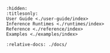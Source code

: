 ```{toctree}
:hidden:
:titlesonly:
User Guide <./user-guide/index>
Inference Runtimes <./runtimes/index>
Reference <./reference/index>
Examples <./examples/index>
```

```{include} ../README.md
:relative-docs: ./docs/
```
